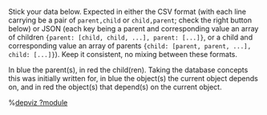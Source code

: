 Stick your data below. Expected in either the CSV format (with each line carrying be a
pair of `parent,child` or `child,parent`; check the right button below) or JSON (each 
key being a parent and corresponding value an array of children
`{parent: [child, child, ...], parent: [...]}`, or a child and
corresponding value an array of parents `{child: [parent, parent, ...], child: [...]}`).
Keep it consistent, no mixing between these formats.

In blue the parent(s), in red the child(ren). Taking the database concepts this was
initially written for, in blue the object(s) the current object depends on, and in red
the object(s) that depend(s) on the current object.

%[depviz ?module](/hierarchical-edge-bundling/script.js)
